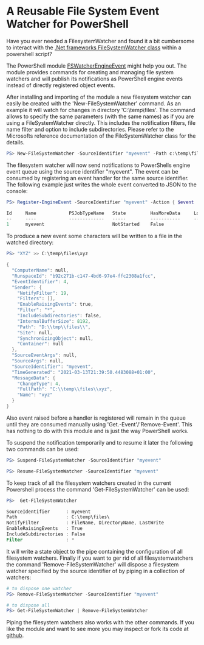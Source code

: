 # A Reusable File System Event Watcher for PowerShell

Have you ever needed a FilesystemWatcher and found it a bit cumbersome to interact with the [.Net frameworks FileSystemWatcher class](https://docs.microsoft.com/en-us/dotnet/api/system.io.filesystemwatcher) within a powershell script?

The PowerShell module [FSWatcherEngineEvent](https://www.powershellgallery.com/packages/FSWatcherEngineEvent) might help you out.
The module provides commands for creating and managing file system watchers and will publish its notifications as PowerShell engine events instead of directly registered object events.

After installing and importing of the module a new filesystem watcher can easily be created with the 'New-FileSystemWatcher' command.
As an example it will watch for changes in directory 'C:\temp\files'. The command allows to specify the same parameters (with the same names) as if you are using a FileSystemWatcher directly. This includes the notification filters, file name filter and option to include subdirectories. Please refer to the Microsofts reference documentation of the FileSystemWatcher class for the details.

```powershell
PS> New-FileSystemWatcher -SourceIdentifier "myevent" -Path c:\temp\files
```

The filesystem watcher will now send notifications to PowerShells engine event queue using the source identifier "myevent". The event can be consumed by registering an event handler for the same source identifier. The following example just writes the whole event converted to JSON to the console:

```powershell
PS> Register-EngineEvent -SourceIdentifier "myevent" -Action { $event | ConvertTo-Json | Write-Host }

Id     Name            PSJobTypeName   State         HasMoreData     Location             Command
--     ----            -------------   -----         -----------     --------             -------
1      myevent                         NotStarted    False                                $event|ConvertTo-Json|Wr…
```

To produce a new event some characters will be written to a file in the watched directory:

```powershell
PS> "XYZ" >> C:\temp\files\xyz

{
  "ComputerName": null,
  "RunspaceId": "b92c271b-c147-4bd6-97e4-ffc2308a1fcc",
  "EventIdentifier": 4,
  "Sender": {
    "NotifyFilter": 19,
    "Filters": [],
    "EnableRaisingEvents": true,
    "Filter": "*",
    "IncludeSubdirectories": false,
    "InternalBufferSize": 8192,
    "Path": "D:\\tmp\\files\\",
    "Site": null,
    "SynchronizingObject": null,
    "Container": null
  },
  "SourceEventArgs": null,
  "SourceArgs": null,
  "SourceIdentifier": "myevent",
  "TimeGenerated": "2021-03-13T21:39:50.4483088+01:00",
  "MessageData": {
    "ChangeType": 4,
    "FullPath": "C:\\temp\\files\\xyz",
    "Name": "xyz"
  }
}
```

Also event raised before a handler is registered will remain in the queue until they are consumed manually using 'Get.-Event'/'Remove-Event'. This has nothing to do with this module and is just the way PowerShell works.

To suspend the notification temporarily and to resume it later the following two commands can be used:

```powershell
PS> Suspend-FileSystemWatcher -SourceIdentifier "myevent"

PS> Resume-FileSystemWatcher -SourceIdentifier "myevent"
```

To keep track of all the filesystem watchers created in the current Powershell process the command 'Get-FileSystemWatcher' can be used:

```powershell
PS>  Get-FileSystemWatcher

SourceIdentifier      : myevent
Path                  : C:\temp\files\
NotifyFilter          : FileName, DirectoryName, LastWrite
EnableRaisingEvents   : True
IncludeSubdirectories : False
Filter                : *
```

It will write a state object to the pipe containing the configuration of all filesystem watchers. Finally if you want to ger rid of all filesystemwatchers the command 'Remove-FileSystemWatcher' will dispose a filesystem watcher specified by the source identifier of by piping in a collection of watchers:

```powershell
# to dispose one watcher
PS> Remove-FileSystemWatcher -SourceIdentifier "myevent"

# to dispose all 
PS> Get-FileSystemWatcher | Remove-FileSystemWatcher
```

Piping the filesystem watchers also works with the other commands.
If you like the module and want to see more you may inspect or fork its code at [github](https://github.com/wgross/fswatcher-engine-event).

